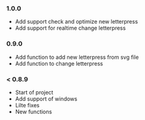 ### 1.0.0
* Add support check and optimize new letterpress
* Add support for realtime change letterpress

### 0.9.0
* Add function to add new letterpress from svg file
* Add function to change letterpress

### < 0.8.9
* Start of project
* Add support of windows
* Lilte fixes
* New functions